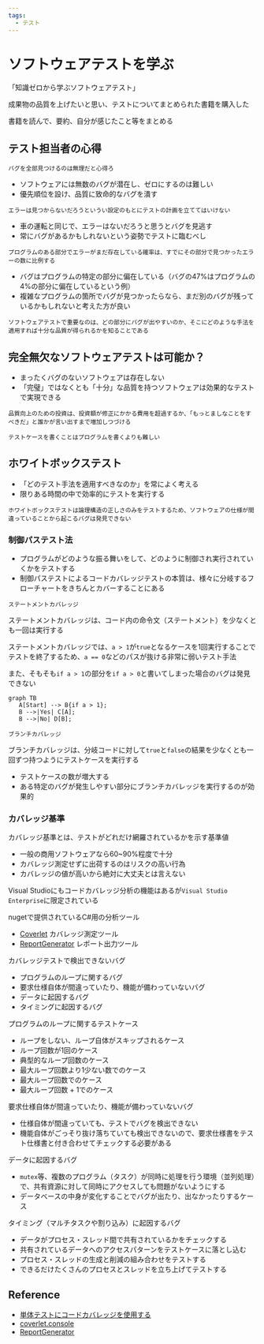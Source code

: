 ```yaml
---
tags:
  - テスト
---
```


# ソフトウェアテストを学ぶ

「知識ゼロから学ぶソフトウェアテスト」

成果物の品質を上げたいと思い、テストについてまとめられた書籍を購入した

書籍を読んで、要約、自分が感じたこと等をまとめる

## テスト担当者の心得

`バグを全部見つけるのは無理だと心得ろ`

* ソフトウェアには無数のバグが潜在し、ゼロにするのは難しい
* 優先順位を設け、品質に致命的なバグを潰す

`エラーは見つからないだろうというい設定のもとにテストの計画を立ててはいけない`

* 車の運転と同じで、エラーはないだろうと思うとバグを見逃す
* 常にバグがあるかもしれないという姿勢でテストに臨むべし

`プログラムのある部分でエラーがまだ存在している確率は、すでにその部分で見つかったエラーの数に比例する`

* バグはプログラムの特定の部分に偏在している（バグの47%はプログラムの4%の部分に偏在しているという例）
* 複雑なプログラムの箇所でバグが見つかったらなら、まだ別のバグが残っているかもしれないと考えた方が良い

`ソフトウェアテストで重要なのは、どの部分にバグが出やすいのか、そこにどのような手法を適用すれば十分な品質が得られるかを知ることである`

## 完全無欠なソフトウェアテストは可能か？

* まったくバグのないソフトウェアは存在しない
* 「完璧」ではなくとも「十分」な品質を持つソフトウェアは効果的なテストで実現できる

`品質向上のための投資は、投資額が修正にかかる費用を超過するか、「もっとましなことをすべきだ」と誰かが言い出すまで増加しつづける`

`テストケースを書くことはプログラムを書くよりも難しい`

## ホワイトボックステスト

* 「どのテスト手法を適用すべきなのか」を常によく考える
* 限りある時間の中で効率的にテストを実行する

`ホワイトボックステストは論理構造の正しさのみをテストするため、ソフトウェアの仕様が間違っていることから起こるバグは発見できない`

### 制御パステスト法

* プログラムがどのような振る舞いをして、どのように制御され実行されていくかをテストする
* 制御パステストによるコードカバレッジテストの本質は、様々に分岐するフローチャートをきちんとカバーすることにある

`ステートメントカバレッジ`

ステートメントカバレッジは、コード内の命令文（ステートメント）を少なくとも一回は実行する

ステートメントカバレッジでは、`a > 1`が`true`となるケースを1回実行することでテストを終了するため、`a == 0`などのパスが抜ける非常に弱いテスト手法

また、そもそも`if a > 1`の部分を`if a > 0`と書いてしまった場合のバグは発見できない

```mermaid
graph TB
   A[Start] --> B{if a > 1};
   B -->|Yes| C[A];
   B -->|No| D[B];
```

`ブランチカバレッジ`

ブランチカバレッジは、分岐コードに対して`true`と`false`の結果を少なくとも一回ずつ持つようにテストケースを実行する

* テストケースの数が増大する
* ある特定のバグが発生しやすい部分にブランチカバレッジを実行するのが効果的

### カバレッジ基準

カバレッジ基準とは、テストがどれだけ網羅されているかを示す基準値

* 一般の商用ソフトウェアなら60~90%程度で十分
* カバレッジ測定せずに出荷するのはリスクの高い行為
* カバレッジの値が高いから絶対に大丈夫とは言えない

Visual Studioにもコードカバレッジ分析の機能はあるが`Visual Studio Enterprise`に限定されている

nugetで提供されているC#用の分析ツール

* [Coverlet](https://www.nuget.org/packages/coverlet.console) カバレッジ測定ツール
* [ReportGenerator](https://www.nuget.org/packages/ReportGenerator) レポート出力ツール

カバレッジテストで検出できないバグ

* プログラムのループに関するバグ
* 要求仕様自体が間違っていたり、機能が備わっていないバグ
* データに起因するバグ
* タイミングに起因するバグ

プログラムのループに関するテストケース

* ループをしない、ループ自体がスキップされるケース
* ループ回数が1回のケース
* 典型的なループ回数のケース
* 最大ループ回数より1少ない数でのケース
* 最大ループ回数でのケース
* 最大ループ回数 + 1でのケース

要求仕様自体が間違っていたり、機能が備わっていないバグ

* 仕様自体が間違っていても、テストでバグを検出できない
* 機能自体がごっそり抜け落ちていても検出できないので、要求仕様書をテスト仕様書と付き合わせてチェックする必要がある

データに起因するバグ

* `mutex`等、複数のプログラム（タスク）が同時に処理を行う環境（並列処理）で、共有資源に対して同時にアクセスしても問題がないようにする
* データベースの中身が変化することでバグが出たり、出なかったりするケース

タイミング（マルチタスクや割り込み）に起因するバグ

* データがプロセス・スレッド間で共有されているかをチェックする
* 共有されているデータへのアクセスパターンをテストケースに落とし込む
* プロセス・スレッドの生成と削減の組み合わせをテストする
* できるだけたくさんのプロセスとスレッドを立ち上げてテストする

## Reference
* [単体テストにコードカバレッジを使用する](https://learn.microsoft.com/ja-jp/dotnet/core/testing/unit-testing-code-coverage?tabs=linux)
* [coverlet.console](https://www.nuget.org/packages/coverlet.console)
* [ReportGenerator](https://www.nuget.org/packages/ReportGenerator)
